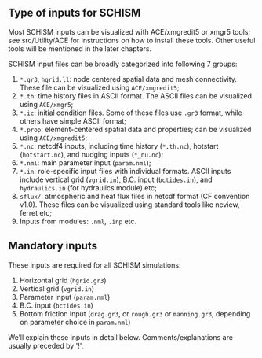 ## Type of inputs for SCHISM
Most SCHISM inputs can be visualized with ACE/xmgredit5 or xmgr5 tools; see src/Utility/ACE for instructions on how to install these tools. Other useful tools will be mentioned in the later chapters.

SCHISM input files can be broadly categorized into following 7 groups:

1. `*.gr3`, `hgrid.ll`: node centered spatial data and mesh connectivity. These file can be visualized using `ACE/xmgredit5`;
2. `*.th`: time history files in ASCII format. The ASCII files can be visualized using `ACE/xmgr5`;
3. `*.ic`: initial condition files. Some of these files use `.gr3` format, while others have simple ASCII format;
4. `*.prop`: element-centered spatial data and properties; can be visualized using `ACE/xmgredit5`;
5. `*.nc`: netcdf4 inputs, including time history (`*.th.nc`), hotstart (`hotstart.nc`), and nudging inputs (`*_nu.nc`);
6. `*.nml`: main parameter input (`param.nml`);
7. `*.in`: role-specific input files with individual formats. ASCII inputs include vertical grid (`vgrid.in`), B.C. input (`bctides.in`), and `hydraulics.in` (for hydraulics module) etc;
8. `sflux/`: atmospheric and heat flux files in netcdf format (CF convention v1.0). These files can be visualized using standard tools like ncview, ferret etc;
9. Inputs from modules: `.nml`, `.inp` etc.

## Mandatory inputs
These inputs are required for all SCHISM simulations:

1. Horizontal grid (`hgrid.gr3`)
2. Vertical grid (`vgrid.in`)
3. Parameter input (`param.nml`)
4. B.C. input (`bctides.in`)
5. Bottom friction input (`drag.gr3`, or `rough.gr3` or `manning.gr3`, depending on parameter choice in `param.nml`)

We’ll explain these inputs in detail below. Comments/explanations are usually preceded by '!'.
